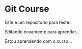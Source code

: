# Git Course

Este é um repositorio para teste.

Editando novamente para aprender.


Estou aprendendo com o curso...

